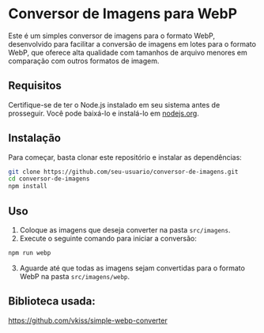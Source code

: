 # Conversor de Imagens para WebP

Este é um simples conversor de imagens para o formato WebP, desenvolvido para facilitar a conversão de imagens em lotes para o formato WebP, que oferece alta qualidade com tamanhos de arquivo menores em comparação com outros formatos de imagem.

## Requisitos

Certifique-se de ter o Node.js instalado em seu sistema antes de prosseguir. Você pode baixá-lo e instalá-lo em [nodejs.org](https://nodejs.org/).

## Instalação

Para começar, basta clonar este repositório e instalar as dependências:

```bash
git clone https://github.com/seu-usuario/conversor-de-imagens.git
cd conversor-de-imagens
npm install
```

## Uso

1. Coloque as imagens que deseja converter na pasta `src/imagens`.
2. Execute o seguinte comando para iniciar a conversão:

```bash
npm run webp
```

3. Aguarde até que todas as imagens sejam convertidas para o formato WebP na pasta `src/imagens/webp`.

## Biblioteca usada:

https://github.com/vkiss/simple-webp-converter
